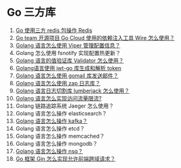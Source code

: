 # Go 三方库
1. [Go 使用三方 redis 包操作 Redis](https://mp.weixin.qq.com/s/7WtGQ2czx22GsCABZPGcHw)
2. [Go team 开源项目 Go Cloud 使用的依赖注入工具 Wire 怎么使用？](https://mp.weixin.qq.com/s/7B71pL7vH1PcmY00VbfG_g)
3. [Golang 语言怎么使用 Viper 管理配置信息？](https://mp.weixin.qq.com/s/zLFnhk4kJ1sefXTpThnlHQ)
4. Golang 怎么使用 fsnotify 实现配置热更新？
5. [Golang 语言的值验证库 Validator 怎么使用？](https://mp.weixin.qq.com/s/uaVDytWj2gLEokiVDlwoEg)
6. [Golang语言使用 jwt-go 库生成和解析 token](https://mp.weixin.qq.com/s/SLuQ6oIaA4tEm7nbdbvDPg)
7. [Golang 语言怎么使用 gomail 库发送邮件？](https://mp.weixin.qq.com/s/is2PnBNwjgrk_p-2hxNAzw)
8. [Golang 语言怎么使用 zap 日志库？](https://mp.weixin.qq.com/s/W9T1HIoXk6czu_W6YC8LHQ)
9. [Golang 语言日志切割库 lumberjack 怎么使用？](https://mp.weixin.qq.com/s/gGnovwzS1ucW3Afxcytp_Q)
10. [Golang 语言怎么实现访问流量限流?](https://mp.weixin.qq.com/s/8f9GrnfoBNnix8ZqdGs4lA)
11. Golang 链路追踪系统 Jaeger 怎么使用？
12. Golang 语言怎么操作 elasticsearch？
13. [Golang 语言怎么操作 kafka？](https://mp.weixin.qq.com/s/T3dWcf5v1cWMdNbsK3_w2A)
14. Golang 语言怎么操作 etcd？
15. Golang 语言怎么操作 memcached？
16. Golang 语言怎么操作 mongodb？
17. [Golang 语言怎么操作 nsq？](https://mp.weixin.qq.com/s/rtp933YYX2vXfsMxtCBp8g)
18. [Go 框架 Gin 怎么实现允许前端跨域请求？](https://mp.weixin.qq.com/s/GFX3sAgZqrxsGamJT-s4-g)